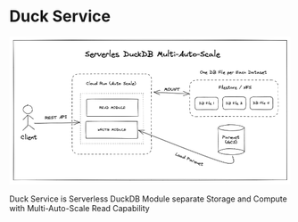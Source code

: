# Duck Service

![Architecture](./docs/arch.png)

Duck Service is Serverless DuckDB Module separate Storage and Compute with Multi-Auto-Scale Read Capability
